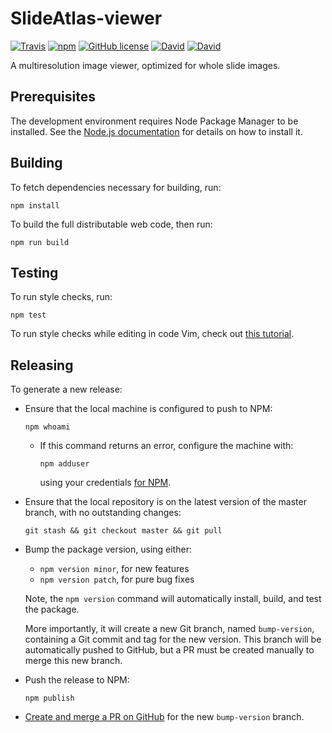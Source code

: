 # SlideAtlas-viewer

[![Travis](https://img.shields.io/travis/SlideAtlas/SlideAtlas-viewer.svg)](https://travis-ci.org/SlideAtlas/SlideAtlas-viewer)
[![npm](https://img.shields.io/npm/v/slideatlas-viewer.svg)](https://www.npmjs.com/package/slideatlas-viewer)
[![GitHub license](https://img.shields.io/badge/license-Apache%202-blue.svg)](https://raw.githubusercontent.com/SlideAtlas/SlideAtlas-viewer/master/LICENSE)
[![David](https://img.shields.io/david/SlideAtlas/SlideAtlas-viewer.svg)](https://github.com/SlideAtlas/SlideAtlas-viewer/blob/version-command/package.json)
[![David](https://img.shields.io/david/dev/SlideAtlas/SlideAtlas-viewer.svg)](https://github.com/SlideAtlas/SlideAtlas-viewer/blob/version-command/package.json)

A multiresolution image viewer, optimized for whole slide images.

## Prerequisites
The development environment requires Node Package Manager to be installed.
See the [Node.js documentation](https://docs.npmjs.com/getting-started/installing-node)
for details on how to install it.

## Building
To fetch dependencies necessary for building, run:

`npm install`

To build the full distributable web code, then run:

`npm run build`

## Testing
To run style checks, run:

`npm test`

To run style checks while editing in code Vim, check out
[this tutorial](`http://usevim.com/2016/03/07/linting/`).

## Releasing
To generate a new release:

* Ensure that the local machine is configured to push to NPM:

  `npm whoami`

  * If this command returns an error, configure the machine with:

    `npm adduser`

    using your credentials [for NPM](https://www.npmjs.com/).

* Ensure that the local repository is on the latest version of the master branch, with
no outstanding changes:

  `git stash && git checkout master && git pull`

* Bump the package version, using either:
  * `npm version minor`, for new features
  * `npm version patch`, for pure bug fixes

  Note, the `npm version` command will automatically install, build, and test the
  package.

  More importantly, it will create a new Git branch, named `bump-version`, containing a
  Git commit and tag for the new version. This branch will be automatically pushed to
  GitHub, but a PR must be created manually to merge this new branch.

* Push the release to NPM:

  `npm publish`

* [Create and merge a PR on GitHub](https://github.com/SlideAtlas/SlideAtlas-viewer/compare/bump-version?expand=1)
  for the new `bump-version` branch.
